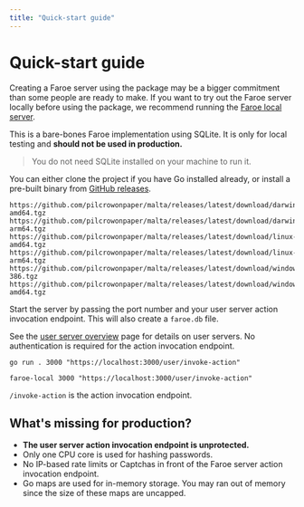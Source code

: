 ```yaml
---
title: "Quick-start guide"
---
```


# Quick-start guide

Creating a Faroe server using the package may be a bigger commitment than some people are ready to make. If you want to try out the Faroe server locally before using the package, we recommend running the [Faroe local server](https://github.com/faroedev/local-server).

This is a bare-bones Faroe implementation using SQLite. It is only for local testing and **should not be used in production.**

> You do not need SQLite installed on your machine to run it.

You can either clone the project if you have Go installed already, or install a pre-built binary from [GitHub releases]().

```
https://github.com/pilcrowonpaper/malta/releases/latest/download/darwin-amd64.tgz
https://github.com/pilcrowonpaper/malta/releases/latest/download/darwin-arm64.tgz
https://github.com/pilcrowonpaper/malta/releases/latest/download/linux-amd64.tgz
https://github.com/pilcrowonpaper/malta/releases/latest/download/linux-arm64.tgz
https://github.com/pilcrowonpaper/malta/releases/latest/download/windows-386.tgz
https://github.com/pilcrowonpaper/malta/releases/latest/download/windows-amd64.tgz
```

Start the server by passing the port number and your user server action invocation endpoint. This will also create a `faroe.db` file.

See the [user server overview](/user-server/overview) page for details on user servers. No authentication is required for the action invocation endpoint.

```
go run . 3000 "https://localhost:3000/user/invoke-action"

faroe-local 3000 "https://localhost:3000/user/invoke-action"
```

`/invoke-action` is the action invocation endpoint.

## What's missing for production?

-   **The user server action invocation endpoint is unprotected.**
-   Only one CPU core is used for hashing passwords.
-   No IP-based rate limits or Captchas in front of the Faroe server action invocation endpoint.
-   Go maps are used for in-memory storage. You may ran out of memory since the size of these maps are uncapped.
